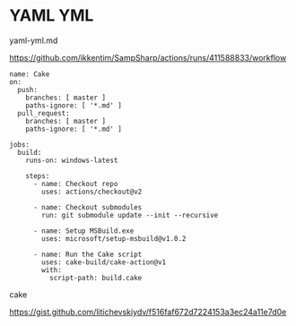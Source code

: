 # YAML YML

yaml-yml.md

https://github.com/ikkentim/SampSharp/actions/runs/411588833/workflow


```
name: Cake
on:
  push:
    branches: [ master ]
    paths-ignore: [ '*.md' ]
  pull_request:
    branches: [ master ]
    paths-ignore: [ '*.md' ]

jobs:
  build:
    runs-on: windows-latest

    steps:
      - name: Checkout repo
        uses: actions/checkout@v2

      - name: Checkout submodules
        run: git submodule update --init --recursive

      - name: Setup MSBuild.exe
        uses: microsoft/setup-msbuild@v1.0.2

      - name: Run the Cake script
        uses: cake-build/cake-action@v1
        with:
          script-path: build.cake
```

cake
          
https://gist.github.com/litichevskiydv/f516faf672d7224153a3ec24a11e7d0e